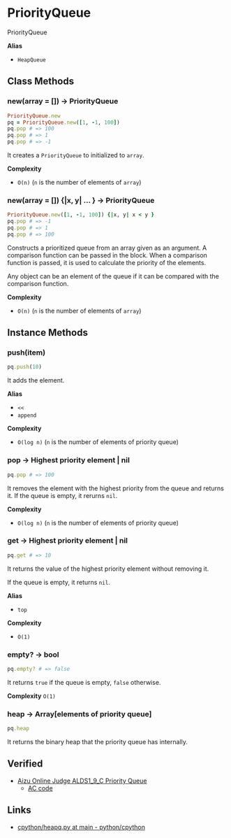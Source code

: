 # PriorityQueue

PriorityQueue

**Alias**

- `HeapQueue`

## Class Methods

### new(array = []) -> PriorityQueue

```ruby
PriorityQueue.new
pq = PriorityQueue.new([1, -1, 100])
pq.pop # => 100
pq.pop # => 1
pq.pop # => -1
```

It creates a `PriorityQueue` to initialized to `array`.

**Complexity**

- `O(n)` (`n` is the number of elements of `array`)

### new(array = []) {|x, y| ... } -> PriorityQueue

```ruby
PriorityQueue.new([1, -1, 100]) {|x, y| x < y }
pq.pop # => -1
pq.pop # => 1
pq.pop # => 100
```

Constructs a prioritized queue from an array given as an argument.
A comparison function can be passed in the block. When a comparison function is passed, it is used to calculate the priority of the elements.

Any object can be an element of the queue if it can be compared with the comparison function.

**Complexity**

- `O(n)` (`n` is the number of elements of `array`)

## Instance Methods

### push(item)

```ruby
pq.push(10)
```

It adds the element.

**Alias**

- `<<`
- `append`

**Complexity**

- `O(log n)` (`n` is the number of elements of priority queue)

### pop -> Highest priority element  | nil

```ruby
pq.pop # => 100
```

It removes the element with the highest priority from the queue and returns it. If the queue is empty, it rerurns `nil`.

**Complexity**

- `O(log n)` (`n` is the number of elements of priority queue)

### get -> Highest priority element | nil

```ruby
pq.get # => 10
```

It returns the value of the highest priority element without removing it.

If the queue is empty, it returns `nil`.

**Alias**

- `top`

**Complexity**

- `O(1)`

### empty? -> bool

```ruby
pq.empty? # => false
```

It returns `true` if the queue is empty, `false` otherwise.

**Complexity** `O(1)`

### heap -> Array[elements of priority queue]

```ruby
pq.heap
```

It returns the binary heap that the priority queue has internally.

## Verified

- [Aizu Online Judge ALDS1_9_C Priority Queue](https://onlinejudge.u-aizu.ac.jp/problems/ALDS1_9_C)
  - [AC code](https://onlinejudge.u-aizu.ac.jp/solutions/problem/ALDS1_9_C/review/4835681/qsako6/Ruby)

## Links

- [cpython/heapq.py at main - python/cpython](https://github.com/python/cpython/blob/main/Lib/heapq.py)
